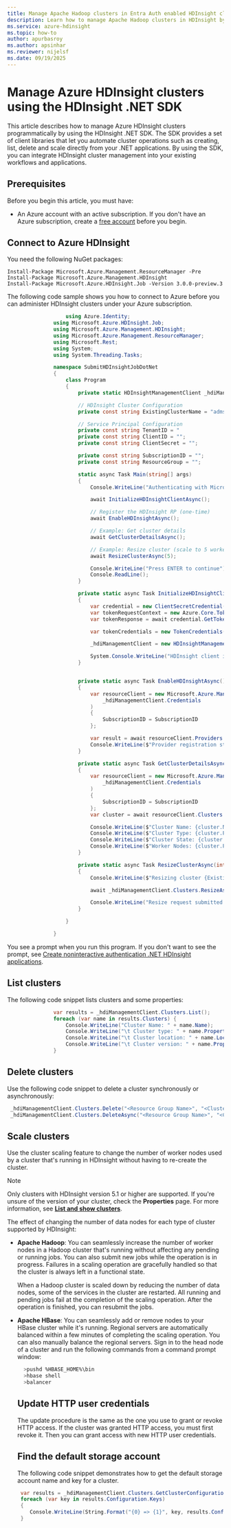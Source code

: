 ```yaml
---
title: Manage Apache Hadoop clusters in Entra Auth enabled HDInsight clusters by using the .NET SDK
description: Learn how to manage Apache Hadoop clusters in HDInsight by using the .NET SDK
ms.service: azure-hdinsight
ms.topic: how-to
author: apurbasroy
ms.author: apsinhar
ms.reviewer: nijelsf
ms.date: 09/19/2025
---
```


# Manage Azure HDInsight clusters using the HDInsight .NET SDK

This article describes how to manage Azure HDInsight clusters programmatically by using the HDInsight .NET SDK. The SDK provides a set of client libraries that let you automate cluster operations such as creating, 
list, delete and scale directly from your .NET applications. By using the SDK, you can integrate HDInsight cluster management into your existing workflows and applications.
## Prerequisites
Before you begin this article, you must have:

- An Azure account with an active subscription. If you don't have an Azure subscription, create a [free account](https://azure.microsoft.com/free/?WT.mc_id=A261C142F) before you begin.

## Connect to Azure HDInsight

You need the following NuGet packages:

 ```
 Install-Package Microsoft.Azure.Management.ResourceManager -Pre
 Install-Package Microsoft.Azure.Management.HDInsight
 Install-Package Microsoft.Azure.HDInsight.Job -Version 3.0.0-preview.3
 ```

The following code sample shows you how to connect to Azure before you can administer HDInsight clusters under your Azure subscription.


 ```csharp
    				using Azure.Identity;
				using Microsoft.Azure.HDInsight.Job;
				using Microsoft.Azure.Management.HDInsight;
				using Microsoft.Azure.Management.ResourceManager;
				using Microsoft.Rest;
				using System;
				using System.Threading.Tasks;

				namespace SubmitHDInsightJobDotNet
				{
					class Program
					{
						private static HDInsightManagementClient _hdiManagementClient;

						// HDInsight Cluster Configuration
						private const string ExistingClusterName = "adms-";

						// Service Principal Configuration
						private const string TenantID = "
						private const string ClientID = "";
						private const string ClientSecret = "";

						private const string SubscriptionID = "";
						private const string ResourceGroup = "";

						static async Task Main(string[] args)
						{
							Console.WriteLine("Authenticating with Microsoft Entra...");

							await InitializeHDInsightClientAsync();

							// Register the HDInsight RP (one-time)
							await EnableHDInsightAsync();

							// Example: Get cluster details
							await GetClusterDetailsAsync();

							// Example: Resize cluster (scale to 5 worker nodes)
							await ResizeClusterAsync(5);

							Console.WriteLine("Press ENTER to continue");
							Console.ReadLine();
						}

						private static async Task InitializeHDInsightClientAsync()
						{
							var credential = new ClientSecretCredential(TenantID, ClientID, ClientSecret);
							var tokenRequestContext = new Azure.Core.TokenRequestContext(new[] { "https://" + "management.core.windows.net/.default" });
							var tokenResponse = await credential.GetTokenAsync(tokenRequestContext);

							var tokenCredentials = new TokenCredentials(tokenResponse.Token);

							_hdiManagementClient = new HDInsightManagementClient(tokenCredentials);

							System.Console.WriteLine("HDInsight client initialized successfully with Service Principal authentication.");
						}


						private static async Task EnableHDInsightAsync()
						{
							var resourceClient = new Microsoft.Azure.Management.ResourceManager.ResourceManagementClient(
								_hdiManagementClient.Credentials
							)
							{
								SubscriptionID = SubscriptionID
							};

							var result = await resourceClient.Providers.RegisterAsync("Microsoft.HDInsight");
							Console.WriteLine($"Provider registration state: {result.RegistrationState}");
						}

						private static async Task GetClusterDetailsAsync()
						{
							var resourceClient = new Microsoft.Azure.Management.HDInsight.HDInsightManagementClient(
								_hdiManagementClient.Credentials
							)
							{
								SubscriptionID = SubscriptionID
							};
							var cluster = await resourceClient.Clusters.GetAsync(ResourceGroup, ExistingClusterName);

							Console.WriteLine($"Cluster Name: {cluster.Name}");
							Console.WriteLine($"Cluster Type: {cluster.Properties.ClusterDefinition.Kind}");
							Console.WriteLine($"Cluster State: {cluster.Properties.ClusterState}");
							Console.WriteLine($"Worker Nodes: {cluster.Properties.ComputeProfile.Roles[1].TargetInstanceCount}");
						}

						private static async Task ResizeClusterAsync(int targetWorkerNodes)
						{
							Console.WriteLine($"Resizing cluster {ExistingClusterName} to {targetWorkerNodes} worker nodes...");

							await _hdiManagementClient.Clusters.ResizeAsync(ResourceGroup, ExistingClusterName, targetWorkerNodes);

							Console.WriteLine("Resize request submitted. Use GetClusterDetailsAsync to check progress.");
						}

					}

				}


 ```
You see a prompt when you run this program. If you don't want to see the prompt, see [Create noninteractive authentication .NET HDInsight applications](../hdinsight-create-non-interactive-authentication-dotnet-applications.md).
## List clusters

The following code snippet lists clusters and some properties:


 ```csharp
 				var results = _hdiManagementClient.Clusters.List();
				foreach (var name in results.Clusters) {
					Console.WriteLine("Cluster Name: " + name.Name);
					Console.WriteLine("\t Cluster type: " + name.Properties.ClusterDefinition.ClusterType);
					Console.WriteLine("\t Cluster location: " + name.Location);
					Console.WriteLine("\t Cluster version: " + name.Properties.ClusterVersion);
				}

 ```
## Delete clusters

Use the following code snippet to delete a cluster synchronously or asynchronously:

 ```csharp
  _hdiManagementClient.Clusters.Delete("<Resource Group Name>", "<Cluster Name>");
  _hdiManagementClient.Clusters.DeleteAsync("<Resource Group Name>", "<Cluster Name>");

 ```

## Scale clusters

Use the cluster scaling feature to change the number of worker nodes used by a cluster that's running in HDInsight without having to re-create the cluster.

>[!Note]
>Only clusters with HDInsight version 5.1 or higher are supported. If you're unsure of the version of your cluster, check the **Properties** page. For more information, 
see [**List and show clusters**](../hdinsight-administer-use-portal-linux.md#showClusters).


The effect of changing the number of data nodes for each type of cluster supported by HDInsight:

- **Apache Hadoop**: You can seamlessly increase the number of worker nodes in a Hadoop cluster that's running without affecting any pending or running jobs. You can also submit new jobs while the operation is in progress. Failures in a scaling operation are gracefully handled so that the cluster is always left in a functional state.
    
    When a Hadoop cluster is scaled down by reducing the number of data nodes, some of the services in the cluster are restarted. All running and pending jobs fail at the completion of the scaling operation. After the operation is finished, you can resubmit the jobs.
    
- **Apache HBase**: You can seamlessly add or remove nodes to your HBase cluster while it's running. Regional servers are automatically balanced within a few minutes of completing the scaling operation. You can also manually balance the regional servers. Sign in to the head node of a cluster and run the following commands from a command prompt window:
    
    
   ```bash
     >pushd %HBASE_HOME%\bin
     >hbase shell
     >balancer

   ```

   ## Update HTTP user credentials

    The update procedure is the same as the one you use to grant or revoke HTTP access. If the cluster was granted HTTP access, you must first revoke it. Then you can grant access with new HTTP user credentials.

   ## Find the default storage account

    The following code snippet demonstrates how to get the default storage account name and key for a cluster.

   

    ```csharp
     var results = _hdiManagementClient.Clusters.GetClusterConfigurations(<Resource Group Name>, <Cluster Name>, "core-site");
     foreach (var key in results.Configuration.Keys)
     {
        Console.WriteLine(String.Format("{0} => {1}", key, results.Configuration[key]));
     }
    ```


